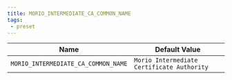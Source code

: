 ```yaml
---
title: MORIO_INTERMEDIATE_CA_COMMON_NAME
tags: 
 - preset
---
```





<!-- MORIO_AUTO_GENERATED_CONTENT_STARTS - Manual changes made below will be overwritten -->
| Name | Default Value |
|------|---------------|
| `MORIO_INTERMEDIATE_CA_COMMON_NAME` | `Morio Intermediate Certificate Authority` |
<!-- MORIO_AUTO_GENERATED_CONTENT_ENDS - Manual changes made above will be overwritten -->
